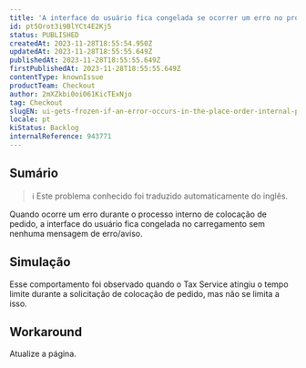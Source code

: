```yaml
---
title: 'A interface do usuário fica congelada se ocorrer um erro no processo interno da ordem de colocação'
id: pt5Orot3i9BlYCt4E2Kj5
status: PUBLISHED
createdAt: 2023-11-28T18:55:54.950Z
updatedAt: 2023-11-28T18:55:55.649Z
publishedAt: 2023-11-28T18:55:55.649Z
firstPublishedAt: 2023-11-28T18:55:55.649Z
contentType: knownIssue
productTeam: Checkout
author: 2mXZkbi0oi061KicTExNjo
tag: Checkout
slugEN: ui-gets-frozen-if-an-error-occurs-in-the-place-order-internal-process
locale: pt
kiStatus: Backlog
internalReference: 943771
---
```


## Sumário

>ℹ️ Este problema conhecido foi traduzido automaticamente do inglês.


Quando ocorre um erro durante o processo interno de colocação de pedido, a interface do usuário fica congelada no carregamento sem nenhuma mensagem de erro/aviso.

## Simulação


Esse comportamento foi observado quando o Tax Service atingiu o tempo limite durante a solicitação de colocação de pedido, mas não se limita a isso.



## Workaround


Atualize a página.




